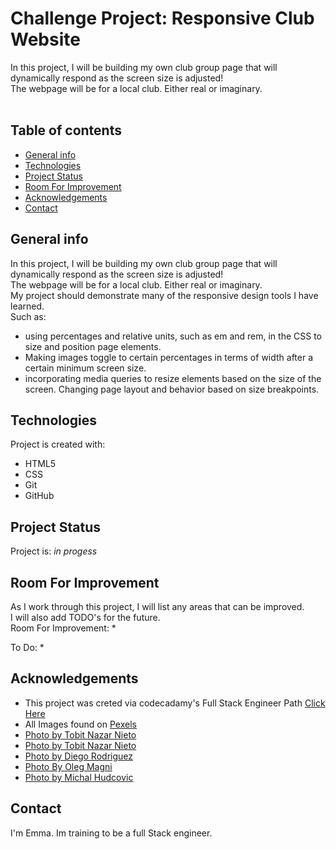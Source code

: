 # Challenge Project: Responsive Club Website

In this project, I will be building my own club group page that will dynamically respond as the screen size is adjusted!  
The webpage will be for a local club. Either real or imaginary.   
​
## Table of contents
* [General info](#general-info)
* [Technologies](#technologies)
* [Project Status](#project-status)
* [Room For Improvement](#room-for-improvement)
* [Acknowledgements](#Ackmowledgements)
* [Contact](#Contact)

## General info

In this project, I will be building my own club group page that will dynamically respond as the screen size is adjusted!  
The webpage will be for a local club. Either real or imaginary.   
My project should demonstrate many of the responsive design tools I have learned.  
Such as: 
* using percentages and relative units, such as em and rem, in the CSS to size and position page elements. 
* Making images toggle to certain percentages in terms of width after a certain minimum screen size. 
* incorporating media queries to resize elements based on the size of the screen. Changing page layout and behavior based on size breakpoints.
​
	
## Technologies
Project is created with:
* HTML5
* CSS
* Git 
* GitHub
	
## Project Status

Project is: *in progess* 

## Room For Improvement

As I work through this project, I will list any areas that can be improved.  
I will also add TODO's for the future.   
Room For Improvement: 
    * 

To Do: 
    * 

## Acknowledgements 

* This project was creted via codecadamy's Full Stack Engineer Path [Click Here](https://www.codecademy.com/learn)
* All Images found on [Pexels](https://www.pexels.com)
* [Photo by Tobit Nazar Nieto](https://images.pexels.com/photos/3026353/pexels-photo-3026353.jpeg?cs=srgb&dl=pexels-tobit-nazar-nieto-hernandez-3026353.jpg&fm=jpg)
* [Photo by Tobit Nazar Nieto](https://images.pexels.com/photos/3039956/pexels-photo-3039956.jpeg?cs=srgb&dl=pexels-tobit-nazar-nieto-hernandez-3039956.jpg&fm=jpg)
* [Photo by Diego Rodriguez](https://images.pexels.com/photos/4682505/pexels-photo-4682505.jpeg?cs=srgb&dl=pexels-diego-rodr%C3%ADguez-4682505.jpg&fm=jpg)
* [Photo By Oleg Magni](hhttps://images.pexels.com/photos/1796306/pexels-photo-1796306.jpeg?cs=srgb&dl=pexels-oleg-magni-1796306.jpg&fm=jpg)
* [Photo by Michal Hudcovic](https://images.pexels.com/photos/2753993/pexels-photo-2753993.jpeg?cs=srgb&dl=pexels-michal-hudcovič-2753993.jpg&fm=jpg)

## Contact 

I'm Emma. Im training to be a full Stack engineer. 